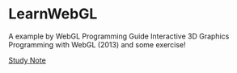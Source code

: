 # LearnWebGL
A example by WebGL Programming Guide  Interactive 3D Graphics Programming with WebGL (2013) and some exercise!

[Study Note](https://hackmd.io/@nickyeh/SyhWGh0us)
